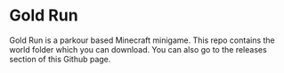 # Gold Run
Gold Run is a parkour based Minecraft minigame. This repo contains the world folder which you can download. You can also go to the releases section of this Github page.

